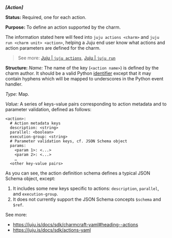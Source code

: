 ***[Action]***

**Status:** Required, one for each action.

**Purpose:** To define an action supported by the charm.

The information stated here will feed into `juju actions <charm>` and `juju run <charm unit> <action>`, helping a Juju end user know what actions and action parameters are defined for the charm.
> See more: [Juju | `juju actions`](https://juju.is/docs/juju/juju-actions), [Juju | `juju run`](https://juju.is/docs/juju/juju-run)

**Structure:** *Name:* The name of the key (`<action name>`) is defined by the charm author.  It should be a valid Python [identifier](https://docs.python.org/3/reference/lexical_analysis.html#identifiers) except that it may contain hyphens which will be mapped to underscores in the Python event handler.

*Type:* Map.

*Value:* A series of keys-value pairs corresponding to action metadata and to parameter validation, defined as follows:

```text
<action>:
  # Action metadata keys
  description: <string>
  parallel: <boolean>
  execution-group: <string>
  # Parameter validation keys, cf. JSON Schema object
  params:
    <param 1>: <...>
    <param 2>: <...>
    …
  <other key-value pairs>
```

As you can see, the action definition schema defines a typical JSON Schema object, except:
1. It includes some new keys specific to actions: `description`, `parallel`, and `execution-group`.
2. It does not currently support the JSON Schema concepts `$schema` and `$ref`.

See more:
- https://juju.is/docs/sdk/charmcraft-yaml#heading--actions
- https://juju.is/docs/sdk/actions-yaml